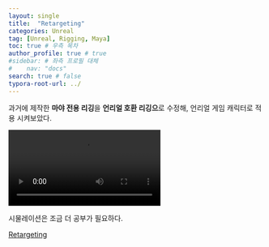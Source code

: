 ```yaml
---
layout: single
title:  "Retargeting"
categories: Unreal
tag: [Unreal, Rigging, Maya]
toc: true # 우측 목차
author_profile: true # true
#sidebar: # 좌측 프로필 대체
#    nav: "docs"
search: true # false
typora-root-url: ../
---
```


과거에 제작한 **마야 전용 리깅**을 **언리얼 호환 리깅으**로 수정해, 언리얼 게임 캐릭터로 적용 시켜보았다.



<video src="/images/2022-11-27-back006/Reatrgeting.mp4"></video>





시물레이션은 조금 더 공부가 필요하다.

[Retargeting](https://hun1387.tistory.com/7)